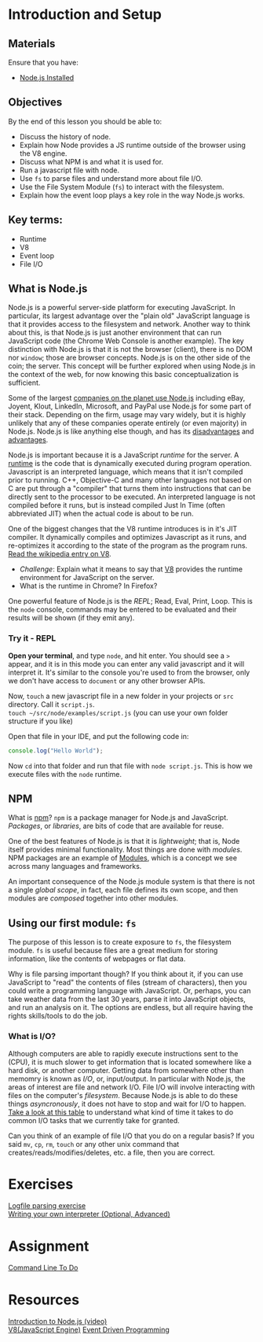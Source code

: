 # Introduction and Setup

## Materials

Ensure that you have:

- [Node.js Installed](https://nodejs.org/en/)

## Objectives

By the end of this lesson you should be able to:

- Discuss the history of node.
- Explain how Node provides a JS runtime outside of the browser using the V8 engine.
- Discuss what NPM is and what it is used for.
- Run a javascript file with node.
- Use `fs` to parse files and understand more about file I/O.
- Use the File System Module (`fs`) to interact with the filesystem.
- Explain how the event loop plays a key role in the way Node.js works.

## Key terms:

- Runtime
- V8
- Event loop
- File I/O

## What is Node.js

Node.js is a powerful server-side platform for executing JavaScript. In particular, its largest advantage over the "plain old" JavaScript language is that it provides access to the filesystem and network. Another way to think about this, is that Node.js is just another environment that can run JavaScript code (the Chrome Web Console is another example). The key distinction with Node.js is that it is not the browser (client), there is no DOM nor `window`; those are browser concepts. Node.js is on the other side of the coin; the server. This concept will be further explored when using Node.js in the context of the web, for now knowing this basic conceptualization is sufficient.

Some of the largest [companies on the planet use Node.js](https://github.com/joyent/node/wiki/projects,-applications,-and-companies-using-node) including eBay, Joyent, Klout, LinkedIn, Microsoft, and PayPal use Node.js for some part of their stack. Depending on the firm, usage may vary widely, but it is highly unlikely that any of these companies operate entirely (or even majority) in Node.js. Node.js is like anything else though, and has its [disadvantages](http://www.quora.com/What-are-the-disadvantages-of-using-Node-js) and [advantages](http://www.toptal.com/nodejs/why-the-hell-would-i-use-node-js).

Node.js is important because it is a JavaScript _runtime_ for the server. A [runtime](https://en.wikipedia.org/wiki/Runtime_system) is the code that is dynamically executed during program operation. Javascript is an interpreted language, which means that it isn't compiled prior to running. C++, Objective-C and many other languages not based on C are put through a "compiler" that turns them into instructions that can be directly sent to the processor to be executed. An interpreted language is not compiled before it runs, but is instead compiled Just In Time (often abbreviated JIT) when the actual code is about to be run.

One of the biggest changes that the V8 runtime introduces is in it's JIT compiler. It dynamically compiles and optimizes Javascript as it runs, and re-optimizes it according to the state of the program as the program runs. [Read the wikipedia entry on V8](https://en.wikipedia.org/wiki/V8_(JavaScript_engine)).

- _Challenge_: Explain what it means to say that [V8](https://developers.google.com/v8/?hl=en) provides the runtime environment for JavaScript on the server.
- What is the runtime in Chrome? In Firefox?

One powerful feature of Node.js is the _REPL_; Read, Eval, Print, Loop. This is the `node` console, commands may be entered to be evaluated and their results will be shown (if they emit any).

### Try it - REPL

**Open your terminal**, and type `node`, and hit enter. You should see a `>` appear, and it is in this mode you can enter any valid javascript and it will interpret it. It's similar to the console you're used to from the browser, only we don't have access to `document` or any other browser APIs.

Now, `touch` a new javascript file in a new folder in your projects or `src` directory. Call it `script.js`.<br>
`touch ~/src/node/examples/script.js` (you can use your own folder structure if you like)

Open that file in your IDE, and put the following code in:

```javascript
console.log("Hello World");
```

Now `cd` into that folder and run that file with `node script.js`. This is how we execute files with the `node` runtime.

## NPM

What is [npm](https://en.wikipedia.org/wiki/Npm_(software))? `npm` is a package manager for Node.js and JavaScript. _Packages_, or _libraries_, are bits of code that are available for reuse.

One of the best features of Node.js is that it is _lightweight_; that is, Node itself provides minimal functionality. Most things are done with _modules_. NPM packages are an example of [Modules](https://en.wikipedia.org/wiki/Modular_programming), which is a concept we see across many languages and frameworks.

An important consequence of the Node.js module system is that there is not a single _global scope_, in fact, each file defines its own scope, and then modules are _composed_ together into other modules.

## Using our first module: `fs`

The purpose of this lesson is to create exposure to `fs`, the filesystem module. `fs` is useful because files are a great medium for storing information, like the contents of webpages or flat data.

Why is file parsing important though? If you think about it, if you can use JavaScript to "read" the contents of files (stream of characters), then you could write a programming language with JavaScript. Or, perhaps, you can take weather data from the last 30 years, parse it into JavaScript objects, and run an analysis on it. The options are endless, but all require having the rights skills/tools to do the job.

### What is I/O?

Although computers are able to rapidly execute instructions sent to the (CPU), it is much slower to get information that is located somewhere like a hard disk, or another computer. Getting data from somewhere other than memomry is known as _I/O_, or, input/output. In particular with Node.js, the areas of interest are file and network I/O. File I/O will involve interacting with files on the computer's _filesystem_. Because Node.js is able to do these things _asyncronously_, it does not have to stop and wait for I/O to happen. [Take a look at this table](http://www.eecs.berkeley.edu/~rcs/research/interactive_latency.html) to understand what kind of time it takes to do common I/O tasks that we currently take for granted.

Can you think of an example of file I/O that you do on a regular basis? If you said `mv`, `cp`, `rm`, `touch` or any other unix command that creates/reads/modifies/deletes, etc. a file, then you are correct.

# Exercises

[Logfile parsing exercise](https://github.com/gSchool/js-node-log-file-parsing)<br>
[Writing your own interpreter (Optional, Advanced)](https://github.com/gSchool/node-async-text-parsing-0)

# Assignment

[Command Line To Do](https://github.com/gSchool/node-fs-todo-cli-example)

# Resources

[Introduction to Node.js (video)](https://www.youtube.com/watch?v=pU9Q6oiQNd0)<br>
[V8(JavaScript Engine)](https://en.wikipedia.org/wiki/V8_(JavaScript_engine)) [Event Driven Programming](http://en.wikipedia.org/wiki/Event-driven_programming)
